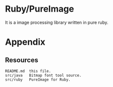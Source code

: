 # Ruby/PureImage

It is a image processing library written in pure ruby.







# Appendix


## Resources

    README.md  this file.
    src/java   Bitmap font tool source.
    src/ruby   PureImage for Ruby.
